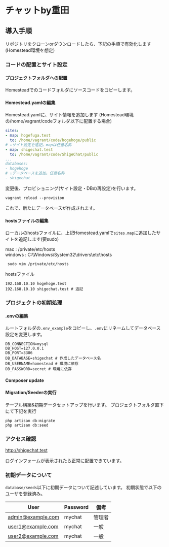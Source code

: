 # チャットby重田

## 導入手順
リポジトリをクローンorダウンロードしたら、下記の手順で有効化します(Homestead環境を想定)

### コードの配置とサイト設定

#### プロジェクトフォルダへの配置
Homesteadでのコードフォルダにソースコードをコピーします。

#### Homestead.yamlの編集
Homestead.yamlに、サイト情報を追加します
(Homestead環境の/home/vagrant/codeフォルダ以下に配置する場合)

```yaml
sites:
- map: hogefuga.test
  to: /home/vagrant/code/hogehoge/public
# ↓サイト設定を追記。mapは任意名称
- map: shigechat.test
  to: /home/vagrant/code/ShigeChat/public
...
databases:
- hogehoge
# ↓データベースを追加。任意名称
- shigechat

```
変更後、プロビショニング(サイト設定・DBの再設定)を行います。

```shell
vagrant reload --provision
```

これで、新たにデータベースが作成されます。


#### hostsファイルの編集
ローカルのhostsファイルに、上記Homestead.yamlで`sites.map`に追加したサイトを追記します(要sudo)

mac : /private/etc/hosts  
windows : C:\Windows\System32\drivers\etc\hosts

```shell
 sudo vim /private/etc/hosts
```

hostsファイル
```
192.168.10.10 hogehoge.test
192.168.10.10 shigechat.test # 追記
```

###  プロジェクトの初期処理
#### .envの編集
ルートフォルダの`.env_example`をコピーし、`.env`にリネームしてデータベース設定を変更します。

```
DB_CONNECTION=mysql
DB_HOST=127.0.0.1
DB_PORT=3306
DB_DATABASE=shigechat # 作成したデータベース名
DB_USERNAME=homestead # 環境に依存
DB_PASSWORD=secret # 環境に依存
```
#### Composer update

#### Migration/Seederの実行
テーブル構築&初期データセットアップを行います。
プロジェクトフォルダ直下にて下記を実行
```
php artisan db:migrate
php artisan db:seed
```

### アクセス確認
http://shigechat.test

ログインフォームが表示されたら正常に配置できています。

### 初期データについて
`database/seeds`以下に初期データについて記述しています。
初期状態で以下のユーザを登録済み。

|User |Password |備考 |
|- | -| -|
|admin@example.com |mychat |管理者 |
|user1@example.com |mychat |一般 |
|user2@example.com |mychat |一般 |
